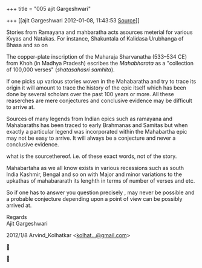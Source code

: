 +++
title = "005 ajit Gargeshwari"

+++
[[ajit Gargeshwari	2012-01-08, 11:43:53 [Source](https://groups.google.com/g/samskrita/c/GXosOdiseoU)]]



Stories from Ramayana and mahbaratha acts asources meterial for various Kvyas and Natakas. For instance, Shakuntala of Kalidasa Urubhanga of Bhasa and so on  
  
The copper-plate inscription of the Maharaja Sharvanatha (533–534 CE) from Khoh (in Madhya Pradesh) escribes the *Mahabharata* as a "collection of 100,000 verses" (*shatasahasri samhita*).  
  
If one picks up various stories woven in the Mahabaratha and try to trace its origin it will amount to trace the history of the epic itself which has been done by several scholars over the past 100 years or more. All these reaserches are mere conjectures and conclusive evidence may be difficult to arrive at.  
  
Sources of many legends from Indian epics such as ramayana and Mahabaraths has been traced to early Brahmanas and Samitas but when exactly a particular legend was incorporated within the Mahabartha epic may not be easy to arrive. It will always be a conjecture and never a conclusive evidence.  
  
what is the sourcethereof. i.e. of these exact words, not of the story.  
  
Mahabartaha as we all know exists in various recessions such as south India Kashmir, Bengal and so on with Major and minor variations to the upkathas of mahabararath its lenghth in terms of number of verses and etc.  
  
So if one has to answer you question precisely , may never be possible and a probable conjecture depending upon a point of view can be possibly arrived at.  
  
Regards  
Ajit Gargeshwari  
  

2012/1/8 Arvind_Kolhatkar \<[kolhat...@gmail.com]()\>  





